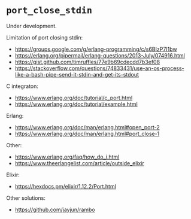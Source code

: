 # `port_close_stdin`

Under development.

Limitation of port closing stdin:

 * https://groups.google.com/g/erlang-programming/c/s6BIzP7I1bw
 * https://erlang.org/pipermail/erlang-questions/2013-July/074916.html
 * https://gist.github.com/timruffles/77e9b69cdecdd7b3ef08
 * https://stackoverflow.com/questions/74833431/use-an-os-process-like-a-bash-pipe-send-it-stdin-and-get-its-stdout
 
 C integraton:
 
  * https://www.erlang.org/doc/tutorial/c_port.html
  * https://www.erlang.org/doc/tutorial/example.html

Erlang:

 * https://www.erlang.org/doc/man/erlang.html#open_port-2
 * https://www.erlang.org/doc/man/erlang.html#port_close-1

Other:

 * https://www.erlang.org/faq/how_do_i.html
 * https://www.theerlangelist.com/article/outside_elixir
 
Elixir:

 * https://hexdocs.pm/elixir/1.12.2/Port.html
 
Other solutions:

 * https://github.com/jayjun/rambo

